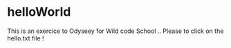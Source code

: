 # helloWorld

This is an exercice to Odyseey for Wild code School .. 
Please to click on the hello.txt file !
